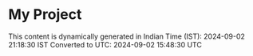 # My Project

This content is dynamically generated in Indian Time (IST): 2024-09-02 21:18:30 IST
Converted to UTC: 2024-09-02 15:48:30 UTC
